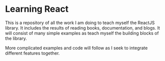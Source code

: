 # Learning React

This is a repository of all the work I am doing to teach myself the ReactJS library.  It includes the results of reading
books, documentation, and blogs.  It will consist of many simple examples as teach myself the building blocks of the
library.

More complicated examples and code will follow as I seek to integrate different features together.